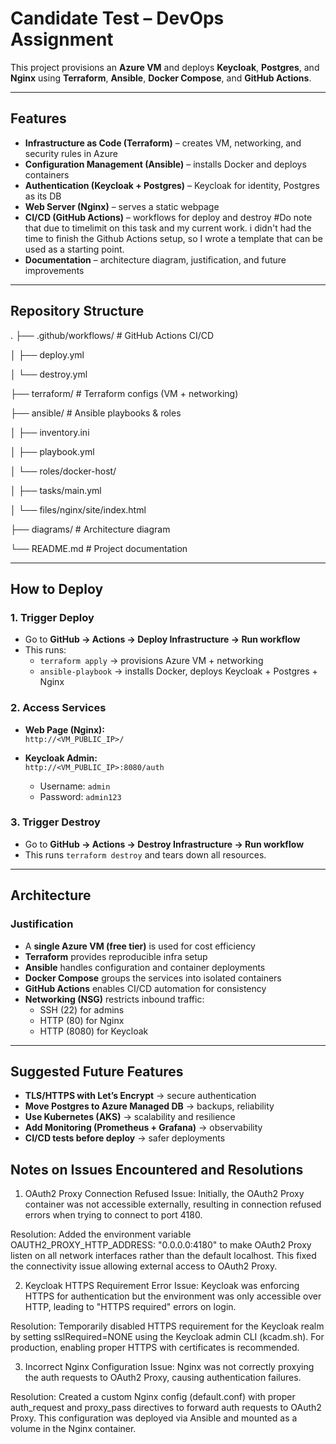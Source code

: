 # Candidate Test – DevOps Assignment

This project provisions an **Azure VM** and deploys **Keycloak**, **Postgres**, and **Nginx** using **Terraform**, **Ansible**, **Docker Compose**, and **GitHub Actions**.

---

## Features
- **Infrastructure as Code (Terraform)** – creates VM, networking, and security rules in Azure  
- **Configuration Management (Ansible)** – installs Docker and deploys containers  
- **Authentication (Keycloak + Postgres)** – Keycloak for identity, Postgres as its DB  
- **Web Server (Nginx)** – serves a static webpage  
- **CI/CD (GitHub Actions)** – workflows for deploy and destroy  #Do note that due to timelimit on this task and my current work. i didn't had the time to finish the Github Actions setup, so I wrote a template that can be used as a starting point.
- **Documentation** – architecture diagram, justification, and future improvements  

---

## Repository Structure
.
├── .github/workflows/ # GitHub Actions CI/CD

│ ├── deploy.yml

│ └── destroy.yml

├── terraform/ # Terraform configs (VM + networking)

├── ansible/ # Ansible playbooks & roles

│ ├── inventory.ini

│ ├── playbook.yml

│ └── roles/docker-host/

│ ├── tasks/main.yml

│ └── files/nginx/site/index.html

├── diagrams/ # Architecture diagram

└── README.md # Project documentation


---

## How to Deploy

### 1. Trigger Deploy
- Go to **GitHub → Actions → Deploy Infrastructure → Run workflow**  
- This runs:
  - `terraform apply` → provisions Azure VM + networking  
  - `ansible-playbook` → installs Docker, deploys Keycloak + Postgres + Nginx  

### 2. Access Services
- **Web Page (Nginx):**  
  `http://<VM_PUBLIC_IP>/`  

- **Keycloak Admin:**  
  `http://<VM_PUBLIC_IP>:8080/auth`  
  - Username: `admin`  
  - Password: `admin123`  

### 3. Trigger Destroy
- Go to **GitHub → Actions → Destroy Infrastructure → Run workflow**  
- This runs `terraform destroy` and tears down all resources.  

---

## Architecture

### Justification
- A **single Azure VM (free tier)** is used for cost efficiency  
- **Terraform** provides reproducible infra setup  
- **Ansible** handles configuration and container deployments  
- **Docker Compose** groups the services into isolated containers  
- **GitHub Actions** enables CI/CD automation for consistency  
- **Networking (NSG)** restricts inbound traffic:  
  - SSH (22) for admins  
  - HTTP (80) for Nginx  
  - HTTP (8080) for Keycloak  

---

##  Suggested Future Features
- **TLS/HTTPS with Let’s Encrypt** → secure authentication  
- **Move Postgres to Azure Managed DB** → backups, reliability  
- **Use Kubernetes (AKS)** → scalability and resilience  
- **Add Monitoring (Prometheus + Grafana)** → observability  
- **CI/CD tests before deploy** → safer deployments  

## Notes on Issues Encountered and Resolutions
1. OAuth2 Proxy Connection Refused
Issue:
Initially, the OAuth2 Proxy container was not accessible externally, resulting in connection refused errors when trying to connect to port 4180.

Resolution:
Added the environment variable OAUTH2_PROXY_HTTP_ADDRESS: "0.0.0.0:4180" to make OAuth2 Proxy listen on all network interfaces rather than the default localhost. This fixed the connectivity issue allowing external access to OAuth2 Proxy.

2. Keycloak HTTPS Requirement Error
Issue:
Keycloak was enforcing HTTPS for authentication but the environment was only accessible over HTTP, leading to "HTTPS required" errors on login.

Resolution:
Temporarily disabled HTTPS requirement for the Keycloak realm by setting sslRequired=NONE using the Keycloak admin CLI (kcadm.sh). For production, enabling proper HTTPS with certificates is recommended.

3. Incorrect Nginx Configuration
Issue:
Nginx was not correctly proxying the auth requests to OAuth2 Proxy, causing authentication failures.

Resolution:
Created a custom Nginx config (default.conf) with proper auth_request and proxy_pass directives to forward auth requests to OAuth2 Proxy. This configuration was deployed via Ansible and mounted as a volume in the Nginx container.
